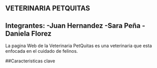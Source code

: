 **VETERINARIA PETQUITAS**
-----------------------------------------------------------------

**Integrantes:**
-Juan Hernandez
-Sara Peña
-Daniela Florez
---------------------------------------------------------------

La pagina Web de la Veterinaria PetQuitas es una veterinaria que esta enfocada en el cuidado de felinos. 


##Caracteristicas clave


